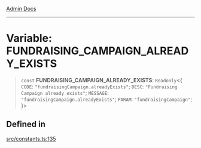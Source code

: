 [Admin Docs](/)

***

# Variable: FUNDRAISING\_CAMPAIGN\_ALREADY\_EXISTS

> `const` **FUNDRAISING\_CAMPAIGN\_ALREADY\_EXISTS**: `Readonly`\<\{ `CODE`: `"fundraisingCampaign.alreadyExists"`; `DESC`: `"Fundraising Campaign already exists"`; `MESSAGE`: `"fundraisingCampaign.alreadyExists"`; `PARAM`: `"fundraisingCampaign"`; \}\>

## Defined in

[src/constants.ts:135](https://github.com/Suyash878/talawa-api/blob/cfd688207611ba245c99edd8dbaccb2cdbf6a043/src/constants.ts#L135)
